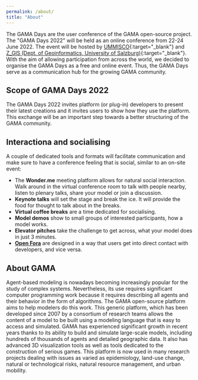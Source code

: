 ```yaml
---
permalink: /about/
title: "About"
---
```


The GAMA Days are the user conference of the GAMA open-source project. The "GAMA Days 2022" will be held as an online conference from 22-24 June 2022. The event will be hosted by [UMMISCO](https://www.ummisco.fr/){:target="_blank"} and [Z_GIS (Dept. of Geoinformatics, University of Salzburg)](https://www.plus.ac.at/geoinformatik/?lang=en){:target="_blank"}. With the aim of allowing participation from across the world, we decided to organise the GAMA Days as a free and online event. Thus, the GAMA Days serve as a communication hub for the growing GAMA community. 

## Scope of GAMA Days 2022

The GAMA Days 2022 invites platform (or plug-in) developers to present their latest creations and it invites users to show how they use the platform. This exchange will be an important step towards a better structuring of the GAMA community.

## Interactiona and socialising

A couple of dedicated tools and formats will facilitate communication and make sure to have a conference feeling that is social, similar to an on-site event:

* The **Wonder.me** meeting platform allows for natural social interaction. Walk around in the virtual conference room to talk with people nearby, listen to plenary talks, share your model or join a discussion.
* **Keynote talks** will set the stage and break the ice. It will provide the food for thought to talk about in the breaks.
* **Virtual coffee breaks** are a time dedicated for socialising.
* **Model demos** show to small groups of interested participants, how a model works. 
* **Elevator pitches** take the challenge to get across, what your model does in just 3 minutes. 
* [**Open Fora**](Gama-Days-2022/openfora) are designed in a way that users get into direct contact with developers, and vice versa.

## About GAMA

Agent-based modeling is nowadays becoming increasingly popular for the study of complex systems. Nevertheless, its use requires significant computer programming work because it requires describing all agents and their behavior in the form of algorithms. The GAMA open-source platform aims to help modelers do this work. This generic platform, which has been developed since 2007 by a consortium of research teams allows the content of a model to be built using a modeling language that is easy to access and simulated. GAMA has experienced significant growth in recent years thanks to its ability to build and simulate large-scale models, including hundreds of thousands of agents and detailed geographic data. It also has advanced 3D visualization tools as well as tools dedicated to the construction of serious games. This platform is now used in many research projects dealing with issues as varied as epidemiology, land-use change, natural or technological risks, natural resource management, and urban mobility.

